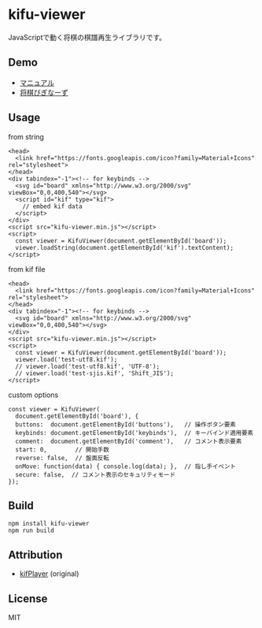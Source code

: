 # kifu-viewer

JavaScriptで動く将棋の棋譜再生ライブラリです。

## Demo

- [マニュアル](https://marmooo.github.io/kifu-viewer/)
- [将棋びぎなーず](https://marmooo.github.io/shogi-beginners/)

## Usage

from string

```
<head>
  <link href="https://fonts.googleapis.com/icon?family=Material+Icons" rel="stylesheet">
</head>
<div tabindex="-1"><!-- for keybinds -->
  <svg id="board" xmlns="http://www.w3.org/2000/svg" viewBox="0,0,400,540"></svg>
  <script id="kif" type="kif">
    // embed kif data
  </script>
</div>
<script src="kifu-viewer.min.js"></script>
<script>
  const viewer = KifuViewer(document.getElementById('board'));
  viewer.loadString(document.getElementById('kif').textContent);
</script>
```

from kif file

```
<head>
  <link href="https://fonts.googleapis.com/icon?family=Material+Icons" rel="stylesheet">
</head>
<div tabindex="-1"><!-- for keybinds -->
  <svg id="board" xmlns="http://www.w3.org/2000/svg" viewBox="0,0,400,540"></svg>
</div>
<script src="kifu-viewer.min.js"></script>
<script>
  const viewer = KifuViewer(document.getElementById('board'));
  viewer.load('test-utf8.kif');
  // viewer.load('test-utf8.kif', 'UTF-8');
  // viewer.load('test-sjis.kif', 'Shift_JIS');
</script>
```

custom options

```
const viewer = KifuViewer(
  document.getElementById('board'), {
  buttons:  document.getElementById('buttons'),   // 操作ボタン要素
  keybinds: document.getElementById('keybinds'),  // キーバインド適用要素
  comment:  document.getElementById('comment'),   // コメント表示要素
  start: 0,        // 開始手数
  reverse: false,  // 盤面反転
  onMove: function(data) { console.log(data); },  // 指し手イベント
  secure: false,  // コメント表示のセキュリティモード
});
```

## Build

```
npm install kifu-viewer
npm run build
```

## Attribution

- [kifPlayer](https://shogi-study.com/ブラウザ棋譜再生ツール「kifPlayer」/) (original)

## License

MIT
